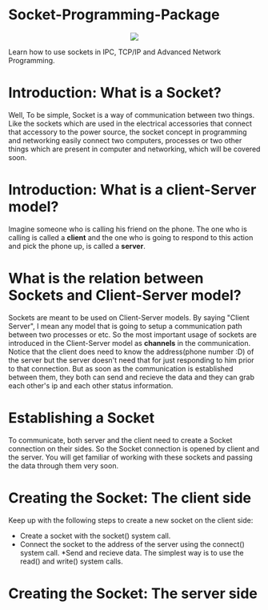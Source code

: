 # Socket-Programming-Package

<p align="center">
  <img src="http://uupload.ir/files/whf6_3-electric-logo-design.jpg">
</p>

Learn how to use sockets in IPC, TCP/IP and Advanced Network Programming.

# Introduction: What is a Socket?	
Well, To be simple, Socket is a way of communication between two things. Like the sockets which are used in the electrical accessories that connect that accessory to the power source, the socket concept in programming and networking easily connect two computers, processes or two other things which are present in computer and networking, which will be covered soon.

# Introduction: What is a client-Server model?
Imagine someone who is calling his friend on the phone. The one who is calling is called a **client** and the one who is going to respond to this action and pick the phone up, is called a **server**.

# What is the relation between Sockets and Client-Server model?
Sockets are meant to be used on Client-Server models. By saying "Client Server", I mean any model that is going to setup a communication path between two processes or etc. 
So the most important usage of sockets are introduced in the Client-Server model as **channels** in the communication.
Notice that the client does need to know the address(phone number :D) of the server but the server doesn't need that for just responding to him prior to that connection. But as soon as the communication is established between them, they both can send and recieve the data and they can grab each other's ip and each other status information.

# Establishing a Socket
To communicate, both server and the client need to create a Socket connection on their sides. So the Socket connection is opened by client and the server. You will get familiar of working with these sockets and passing the data through them very soon.

# Creating the Socket: The client side
Keep up with the following steps to create a new socket on the client side:
* Create a socket with the socket() system call.
* Connect the socket to the address of the server using the connect() system call.
*Send and recieve data. The simplest way is to use the read() and write() system calls.

# Creating the Socket: The server side

